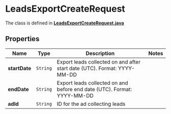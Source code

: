 

# LeadsExportCreateRequest

The class is defined in **[LeadsExportCreateRequest.java](../../src/main/java/org/openapitools/model/LeadsExportCreateRequest.java)**

## Properties

Name | Type | Description | Notes
------------ | ------------- | ------------- | -------------
**startDate** | `String` | Export leads collected on and after start date (UTC). Format: YYYY-MM-DD | 
**endDate** | `String` | Export leads collected on and before end date (UTC). Format: YYYY-MM-DD | 
**adId** | `String` | ID for the ad collecting leads | 





